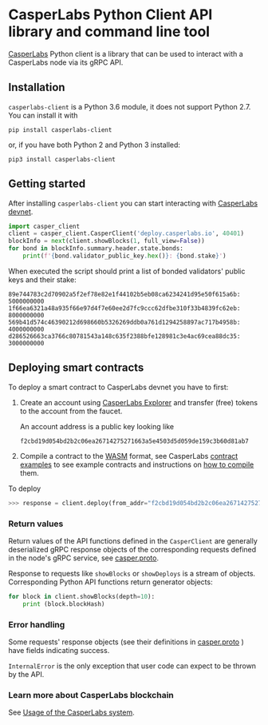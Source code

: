 # CasperLabs Python Client API library and command line tool

[CasperLabs](https://casperlabs.io/) Python client is a library that can be used to 
interact with a CasperLabs node via its gRPC API. 

## Installation

`casperlabs-client` is a Python 3.6 module, it does not support Python 2.7.
You can install it with 

```
pip install casperlabs-client
```

or, if you have both Python 2 and Python 3 installed:

```
pip3 install casperlabs-client
```

## Getting started 

After installing `casperlabs-client` you can start interacting with
[CasperLabs devnet](https://explorer.casperlabs.io).


```python
import casper_client
client = casper_client.CasperClient('deploy.casperlabs.io', 40401)
blockInfo = next(client.showBlocks(1, full_view=False))
for bond in blockInfo.summary.header.state.bonds:
    print(f'{bond.validator_public_key.hex()}: {bond.stake}')
```

When executed the script should print a list of bonded validators' public keys
and their stake:

```
89e744783c2d70902a5f2ef78e82e1f44102b5eb08ca6234241d95e50f615a6b: 5000000000
1f66ea6321a48a935f66e97d4f7e60ee2d7fc9ccc62dfbe310f33b4839fc62eb: 8000000000
569b41d574c46390212d698660b5326269ddb0a761d1294258897ac717b4958b: 4000000000
d286526663ca3766c80781543a148c635f2388bfe128981c3e4ac69cea88dc35: 3000000000
```

## Deploying smart contracts

To deploy a smart contract to CasperLabs devnet you have to first:

1. Create an account using [CasperLabs Explorer](https://explorer.casperlabs.io/#/)
and transfer (free) tokens to the account from the faucet.

   An account address is a public key looking like
   ```
   f2cbd19d054bd2b2c06ea26714275271663a5e4503d5d059de159c3b60d81ab7
   ```

2. Compile a contract to the [WASM](https://webassembly.org) format,
see CasperLabs [contract examples](https://github.com/CasperLabs/contract-examples)
to see example contracts 
and instructions on 
[how to compile](https://github.com/CasperLabs/contract-examples/blob/master/README.md)
them.

To deploy 

```python
>>> response = client.deploy(from_addr="f2cbd19d054bd2b2c06ea26714275271663a5e4503d5d059de159c3b60d81ab7", gas_limit=1000000, gas_price=1, payment="helloname.wasm", session="helloname.wasm", nonce=1)
```

### Return values

Return values of the API functions defined in the `CasperClient` are generally deserialized gRPC response objects 
of the corresponding requests defined in the node's gRPC service, see 
[casper.proto](https://github.com/CasperLabs/CasperLabs/blob/master/protobuf/io/casperlabs/node/api/casper.proto).

Response to requests like `showBlocks` or `showDeploys` is a stream of objects.
Corresponding Python API functions return generator objects:

```python
for block in client.showBlocks(depth=10):
    print (block.blockHash)
```

### Error handling

Some requests' response objects (see their definitions in 
[casper.proto](https://github.com/CasperLabs/CasperLabs/blob/master/protobuf/io/casperlabs/node/api/casper.proto)
) have fields indicating success.

`InternalError` is the only exception that user code can expect to be thrown by the API.


### Learn more about CasperLabs blockchain
See [Usage of the CasperLabs system](https://github.com/CasperLabs/CasperLabs/blob/master/USAGE.md).
